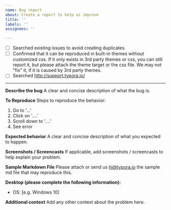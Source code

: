 ```yaml
---
name: Bug report
about: Create a report to help us improve
title: ''
labels: ''
assignees: ''

---
```


- [ ] Searched existing issues to avoid creating duplicates.
- [ ] Confirmed that it can be reproduced in built-in themes without customized css.
       If it only exists in 3rd party themes or css, you can still report it, but please attach the theme target or the css file. We may not "fix" it, if it is caused by 3rd party themes.
- [ ] Searched http://support.typora.io/

----

**Describe the bug**
A clear and concise description of what the bug is.

**To Reproduce**
Steps to reproduce the behavior:
1. Go to '...'
2. Click on '....'
3. Scroll down to '....'
4. See error

**Expected behavior**
A clear and concise description of what you expected to happen.

**Screenshots / Screencasts**
If applicable, add screenshots / screencasts to help explain your problem.

**Sample Markdown File**
Please attach or send us <hi@typora.io> the sample md file that may reproduce this.

**Desktop (please complete the following information):**
 - OS: [e.g. Windows 10]

**Additional context**
Add any other context about the problem here.
